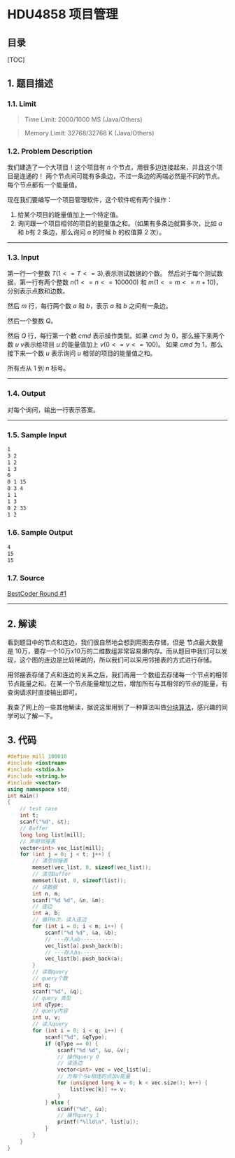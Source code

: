 HDU4858 项目管理
===

目录
---

[TOC]

## 1. 题目描述

### 1.1. Limit

>Time Limit: 2000/1000 MS (Java/Others)

>Memory Limit: 32768/32768 K (Java/Others)

### 1.2. Problem Description

我们建造了一个大项目！这个项目有 $n$ 个节点，用很多边连接起来，并且这个项目是连通的！
两个节点间可能有多条边，不过一条边的两端必然是不同的节点。
每个节点都有一个能量值。

现在我们要编写一个项目管理软件，这个软件呢有两个操作：

1. 给某个项目的能量值加上一个特定值。
2. 询问跟一个项目相邻的项目的能量值之和。（如果有多条边就算多次，比如 $a$ 和 $b$有 $2$ 条边，那么询问 $a$ 的时候 $b$ 的权值算 $2$ 次）。

---

### 1.3. Input

第一行一个整数 $T(1 <= T <= 3)$,表示测试数据的个数。
然后对于每个测试数据，第一行有两个整数 $n(1 <= n <= 100000)$ 和 $m(1 <= m <= n + 10)$，分别表示点数和边数。

然后 $m$ 行，每行两个数 $a$ 和 $b$，表示 $a$ 和 $b$ 之间有一条边。

然后一个整数 $Q$。

然后 $Q$ 行，每行第一个数 $cmd$ 表示操作类型。如果 $cmd$ 为 $0$，那么接下来两个数 $u\ v$表示给项目 $u$ 的能量值加上 $v(0 <= v <= 100)$。
如果 $cmd$ 为 $1$，那么接下来一个数 $u$ 表示询问 $u$ 相邻的项目的能量值之和。

所有点从 $1$ 到 $n$ 标号。

---

### 1.4. Output

对每个询问，输出一行表示答案。

---

### 1.5. Sample Input

```cmd
1
3 2
1 2
1 3
6
0 1 15
0 3 4
1 1
1 3
0 2 33
1 2
```

### 1.6. Sample Output

```cmd
4
15
15
```

### 1.7. Source

[BestCoder Round #1](http://acm.hdu.edu.cn/search.php?field=problem&key=BestCoder+Round+%231&source=1&searchmode=source)

---

## 2. 解读

看到题目中的节点和连边，我们很自然地会想到用图去存储，但是
节点最大数量是 10万，要存一个10万x10万的二维数组非常容易爆内存。而从题目中我们可以发现，这个图的连边是比较稀疏的，所以我们可以采用邻接表的方式进行存储。

用邻接表存储了点和连边的关系之后，我们再用一个数组去存储每一个节点的相邻节点能量之和。在某一个节点能量增加之后，增加所有与其相邻的节点的能量，有查询请求时直接输出即可。

我查了网上的一些其他解读，据说这里用到了一种算法叫做[分块算法](https://zhuanlan.zhihu.com/p/42089861)，感兴趣的同学可以了解一下。

## 3. 代码

```cpp
#define mill 100010
#include <iostream>
#include <stdio.h>
#include <string.h>
#include <vector>
using namespace std;
int main()
{
    // test case
    int t;
    scanf("%d", &t);
    // Buffer
    long long list[mill];
    // 声明邻接表
    vector<int> vec_list[mill];
    for (int j = 0; j < t; j++) {
        // 清空邻接表
        memset(vec_list, 0, sizeof(vec_list));
        // 清空Buffer
        memset(list, 0, sizeof(list));
        // 读数据
        int n, m;
        scanf("%d %d", &n, &m);
        // 连边
        int a, b;
        // 循环m次，读入连边
        for (int i = 0; i < m; i++) {
            scanf("%d %d", &a, &b);
            // ---存入ab-----------
            vec_list[a].push_back(b);
            // ---存入ba-----------
            vec_list[b].push_back(a);
        }
        // 读取query
        // query个数
        int q;
        scanf("%d", &q);
        // query 类型
        int qType;
        // query内容
        int u, v;
        // 读入query
        for (int i = 0; i < q; i++) {
            scanf("%d", &qType);
            if (qType == 0) {
                scanf("%d %d", &u, &v);
                // 操作query 0
                // 读连边
                vector<int> vec = vec_list[u];
                // 为每个与u相连的点加v能量
                for (unsigned long k = 0; k < vec.size(); k++) {
                    list[vec[k]] += v;
                }
            } else {
                scanf("%d", &u);
                // 操作query 1
                printf("%lld\n", list[u]);
            }
        }
    }
}
```
